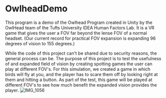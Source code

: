 # OwlheadDemo
This program is a demo of the Owlhead Program created in Unity by the OwlHead team of the Tufts University IDEA Human Factors Lab. It is a VR game that gives the user a FOV far beyond the lense FOV of a normal headset. (Our current record for practical FOV expansion is expanding 96 degrees of vision to 155 degrees.) 

While the code of this project can't be shared due to security reasons, the general process can be. The purpose of this project is to test the usefulness of and expanded field of vision by creating spotting games the user can play at different FOV's. For this simulation, we created a game in which birds will fly at you, and the player has to scare them off by looking right at them and hitting a button. As part of the test, this game will be played at different FOV's to see how much benefit the expanded vision provides the player.
![IMG_1056](https://github.com/Cytadell/OwlheadDemo/assets/150078342/aafeedb2-f4fa-4a5e-af4b-12c932102876)

